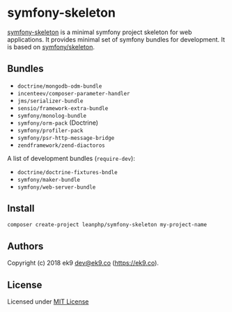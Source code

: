 symfony-skeleton
================

[symfony-skeleton][0] is a minimal symfony project skeleton for web
applications. It provides minimal set of symfony bundles for development. It is
based on [symfony/skeleton][1].

## Bundles

- `doctrine/mongodb-odm-bundle`
- `incenteev/composer-parameter-handler`
- `jms/serializer-bundle`
- `sensio/framework-extra-bundle`
- `symfony/monolog-bundle`
- `symfony/orm-pack` (Doctrine)
- `symfony/profiler-pack`
- `symfony/psr-http-message-bridge`
- `zendframework/zend-diactoros`

A list of development bundles (`require-dev`):

- `doctrine/doctrine-fixtures-bndle`
- `symfony/maker-bundle`
- `symfony/web-server-bundle`

## Install

```bash
composer create-project leanphp/symfony-skeleton my-project-name
```

## Authors

Copyright (c) 2018 ek9 <dev@ek9.co> (https://ek9.co).

## License

Licensed under [MIT License](./LICENSE)

[0]: https://github.com/leanphp/symfony-skeleton
[1]: https://github.com/symfony/skeleton
